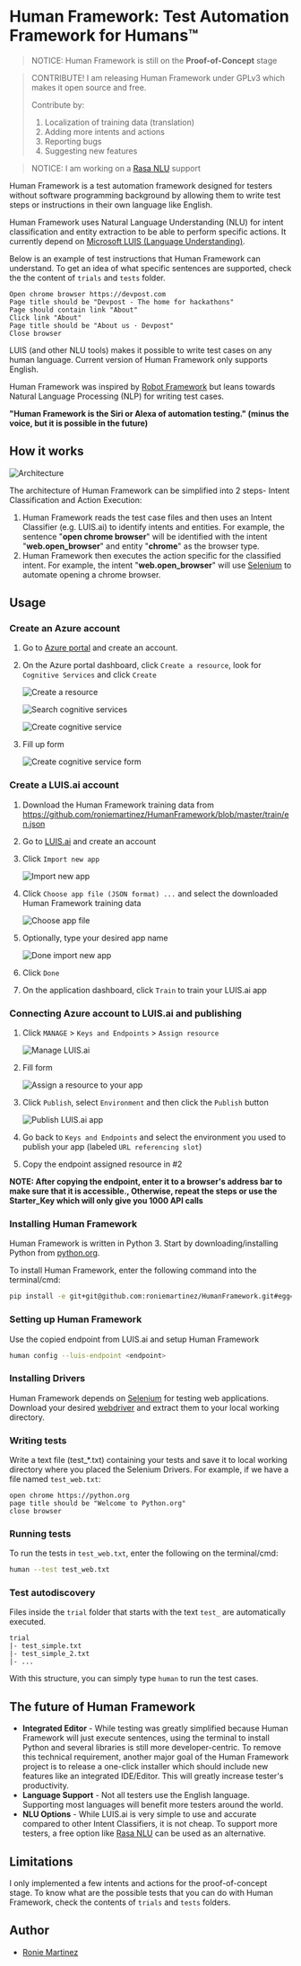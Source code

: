 # Human Framework: Test Automation Framework for Humans™

> NOTICE: Human Framework is still on the **Proof-of-Concept** stage

> CONTRIBUTE! I am releasing Human Framework under GPLv3 which makes it open source and free.
> 
> Contribute by:
> 1. Localization of training data (translation)
> 2. Adding more intents and actions
> 3. Reporting bugs
> 4. Suggesting new features

> NOTICE: I am working on a [Rasa NLU](https://rasa.com/docs/rasa/nlu/about/) support

Human Framework is a test automation framework designed for testers without software programming background by allowing them to write test steps or instructions in their own language like English.

Human Framework uses Natural Language Understanding (NLU) for intent classification and entity extraction to be able to perform specific actions. 
It currently depend on [Microsoft LUIS (Language Understanding)](https://www.luis.ai/).

Below is an example of test instructions that Human Framework can understand.
To get an idea of what specific sentences are supported, check the the content of `trials` and `tests` folder.

```
Open chrome browser https://devpost.com
Page title should be "Devpost - The home for hackathons"
Page should contain link "About"
Click link "About"
Page title should be "About us · Devpost"
Close browser
```

LUIS (and other NLU tools) makes it possible to write test cases on any human language. 
Current version of Human Framework only supports English. 

Human Framework was inspired by [Robot Framework](https://robotframework.org/) but leans towards 
Natural Language Processing (NLP) for writing test cases.

**"Human Framework is the Siri or Alexa of automation testing." (minus the voice, but it is possible in the future)**

## How it works

![Architecture](images/architecture.png)

The architecture of Human Framework can be simplified into 2 steps- Intent Classification and Action Execution:

1. Human Framework reads the test case files and then uses an Intent Classifier (e.g. LUIS.ai) to identify intents and entities.
For example, the sentence "**open chrome browser**" will be identified with the intent "**web.open_browser**" and entity "**chrome**" as the browser type.
2. Human Framework then executes the action specific for the classified intent. 
For example, the intent "**web.open_browser**" will use [Selenium](https://www.seleniumhq.org/) to automate opening a chrome browser.

## Usage

### Create an Azure account

1. Go to [Azure portal](https://portal.azure.com) and create an account.
2. On the Azure portal dashboard, click `Create a resource`, look for `Cognitive Services` and click `Create`

    ![Create a resource](images/create-a-resource.PNG)
    
    ![Search cognitive services](images/search-cognitive-services.PNG)
    
    ![Create cognitive service](images/create-cognitive-services.PNG)
    
3. Fill up form

    ![Create cognitive service form](images/form-cognitive-services.PNG)

### Create a LUIS.ai account

1. Download the Human Framework training data from https://github.com/roniemartinez/HumanFramework/blob/master/train/en.json
2. Go to [LUIS.ai](https://luis.ai) and create an account
3. Click `Import new app`

    ![Import new app](images/import-new-app.PNG)
    
4. Click `Choose app file (JSON format) ...` and select the downloaded Human Framework training data

    ![Choose app file](images/choose-app-file.PNG)
    
5. Optionally, type your desired app name

    ![Done import new app](images/done-import-new-app.PNG)
    
6. Click `Done`
7. On the application dashboard, click `Train` to train your LUIS.ai app

### Connecting Azure account to LUIS.ai and publishing

1. Click `MANAGE` > `Keys and Endpoints` > `Assign resource`

    ![Manage LUIS.ai](images/manage-luis.PNG)
    
2. Fill form

    ![Assign a resource to your app](images/assign-a-resource-to-your-app.PNG)
    
3. Click `Publish`, select `Environment` and then click the `Publish` button

    ![Publish LUIS.ai app](images/publish-app.PNG)
    
4. Go back to `Keys and Endpoints` and select the environment you used to publish your app (labeled `URL referencing slot`)
5. Copy the endpoint assigned resource in #2

**NOTE: After copying the endpoint, enter it to a browser's address bar to make sure that it is accessible., Otherwise, repeat the steps or use the Starter_Key which will only give you 1000 API calls**

### Installing Human Framework

Human Framework is written in Python 3. Start by downloading/installing Python from [python.org](https://python.org). 
 
To install Human Framework, enter the following command into the terminal/cmd:

```bash
pip install -e git+git@github.com:roniemartinez/HumanFramework.git#egg=humanframework
```

### Setting up Human Framework

Use the copied endpoint from LUIS.ai and setup Human Framework
 
```bash
human config --luis-endpoint <endpoint>
```

### Installing Drivers

Human Framework depends on [Selenium](https://www.seleniumhq.org/) for testing web applications. Download your desired 
[webdriver](https://www.seleniumhq.org/about/platforms.jsp) and extract them to your local working directory.

### Writing tests

Write a text file (test_*.txt) containing your tests and save it to local working directory where you placed the Selenium Drivers.
For example, if we have a file named `test_web.txt`:

```text
open chrome https://python.org
page title should be "Welcome to Python.org"
close browser
```

### Running tests

To run the tests in `test_web.txt`, enter the following on the terminal/cmd:

```bash
human --test test_web.txt
```

### Test autodiscovery

Files inside the `trial` folder that starts with the text `test_` are automatically executed.

```text
trial
|- test_simple.txt
|- test_simple_2.txt
|- ...
```

With this structure, you can simply type `human` to run the test cases.

## The future of Human Framework

- **Integrated Editor** - While testing was greatly simplified because Human Framework will just execute sentences, 
using the terminal to install Python and several libraries is still more developer-centric.
To remove this technical requirement, another major goal of the Human Framework project is to release a 
one-click installer which should include new features like an integrated IDE/Editor. 
This will greatly increase tester's productivity.
- **Language Support** - Not all testers use the English language. Supporting most languages will benefit more testers around the world. 
- **NLU Options** - While LUIS.ai is very simple to use and accurate compared to other Intent Classifiers, it is not cheap.
To support more testers, a free option like [Rasa NLU](https://rasa.com/docs/rasa/nlu/about/) can be used as an alternative.

## Limitations

I only implemented a few intents and actions for the proof-of-concept stage.
To know what are the possible tests that you can do with Human Framework, check the contents of `trials` and `tests` folders.

## Author

- [Ronie Martinez](mailto:ronmarti18@gmail.com)
